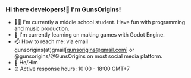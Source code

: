 ### Hi there developers!👋 I'm GunsOrigins!

<!--
**GunsOrigins/GunsOrigins** is a ✨ _special_ ✨ repository because its `README.md` (this file) appears on your GitHub profile.

Here are some ideas to get you started:

- 🔭 I’m currently working on ...
- 🌱 I’m currently learning ...
- 👯 I’m looking to collaborate on ...
- 🤔 I’m looking for help with ...
- 💬 Ask me about ...
- 📫 How to reach me: ...
- 😄 Pronouns: ...
- ⚡ Fun fact: ...
-->
- 🧑‍🎓 I'm currently a middle school student. Have fun with programming and music production.
- 📕 I'm currently learning on making games with Godot Engine.
- 📫 How to reach me: via email gunsorigins(at)gmail[gunsorigins@gmail.com] or @gunsorigins/@GunsOrigins on most social media platform.
- 👨 He/Him
- ⏰ Active response hours: 10:00 - 18:00 GMT+7
